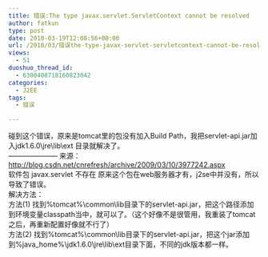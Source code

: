 ```yaml
---
title: 错误:The type javax.servlet.ServletContext cannot be resolved
author: fatkun
type: post
date: 2010-03-19T12:08:56+00:00
url: /2010/03/错误the-type-javax-servlet-servletcontext-cannot-be-resolved.html
views:
  - 51
duoshuo_thread_id:
  - 6300408718160823042
categories:
  - J2EE
tags:
  - 错误

---
```

碰到这个错误，原来是tomcat里的包没有加入Build Path，我把servlet-api.jar加入jdk1.6.0\jre\lib\ext 目录就解决了。  
&#8212;&#8212;&#8212;&#8212;&#8212;&#8212;&#8212;
来源：http://blog.csdn.net/cnrefresh/archive/2009/03/10/3977242.aspx  
软件包 javax.servlet 不存在
原来这个包在web服务器才有，j2se中并没有，所以导致了错误。  
解决方法：  
方法(1) 找到%tomcat%\common\lib目录下的servlet-api.jar，把这个路径添加到环境变量classpath当中，就可以了。（这个好像不是很管用，我重装了tomcat之后，再重新配置好像就不行了）  
方法(2) 找到%tomcat%\common\lib目录下的servlet-api.jar，把这个jar添加到%java_home%\jdk1.6.0\jre\lib\ext目录下面，不同的jdk版本都一样。